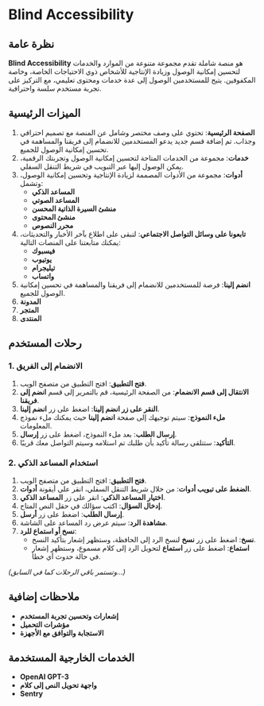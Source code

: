 # Blind Accessibility

## نظرة عامة

**Blind Accessibility** هو منصة شاملة تقدم مجموعة متنوعة من الموارد والخدمات لتحسين إمكانية الوصول وزيادة الإنتاجية للأشخاص ذوي الاحتياجات الخاصة، وخاصة المكفوفين. يتيح للمستخدمين الوصول إلى عدة خدمات ومحتوى تعليمي، مع التركيز على تجربة مستخدم سلسة واحترافية.

## الميزات الرئيسية

1. **الصفحة الرئيسية**: تحتوي على وصف مختصر وشامل عن المنصة مع تصميم احترافي وجذاب. تم إضافة قسم جديد يدعو المستخدمين للانضمام إلى فريقنا والمساهمة في تحسين إمكانية الوصول للجميع.
2. **خدمات**: مجموعة من الخدمات المتاحة لتحسين إمكانية الوصول وتجربتك الرقمية، يمكن الوصول إليها عبر التبويب في شريط التنقل السفلي.
3. **أدوات**: مجموعة من الأدوات المصممة لزيادة الإنتاجية وتحسين إمكانية الوصول، وتشمل:
   - **المساعد الذكي**
   - **المساعد الصوتي**
   - **منشئ السيرة الذاتية المحسن**
   - **منشئ المحتوى**
   - **محرر النصوص**
4. **تابعونا على وسائل التواصل الاجتماعي**: لتبقى على اطلاع بآخر الأخبار والتحديثات، يمكنك متابعتنا على المنصات التالية:
   - **فيسبوك**
   - **يوتيوب**
   - **تيليجرام**
   - **واتساب**
5. **انضم إلينا**: فرصة للمستخدمين للانضمام إلى فريقنا والمساهمة في تحسين إمكانية الوصول للجميع.
6. **المدونة**
7. **المتجر**
8. **المنتدى**

## رحلات المستخدم

### 1. الانضمام إلى الفريق

1. **فتح التطبيق**: افتح التطبيق من متصفح الويب.
2. **الانتقال إلى قسم الانضمام**: من الصفحة الرئيسية، قم بالتمرير إلى قسم **انضم إلى فريقنا**.
3. **النقر على زر انضم إلينا**: اضغط على زر **انضم إلينا**.
4. **ملء النموذج**: سيتم توجيهك إلى صفحة **انضم إلينا** حيث يمكنك ملء نموذج المعلومات.
5. **إرسال الطلب**: بعد ملء النموذج، اضغط على زر **إرسال**.
6. **التأكيد**: ستتلقى رسالة تأكيد بأن طلبك تم استلامه وسيتم التواصل معك قريبًا.

### 2. استخدام المساعد الذكي

1. **فتح التطبيق**: افتح التطبيق من متصفح الويب.
2. **الضغط على تبويب أدوات**: من خلال شريط التنقل السفلي، انقر على أيقونة **أدوات**.
3. **اختيار المساعد الذكي**: انقر على زر **المساعد الذكي**.
4. **إدخال السؤال**: اكتب سؤالك في حقل النص المتاح.
5. **إرسال الطلب**: اضغط على زر **أرسل**.
6. **مشاهدة الرد**: سيتم عرض رد المساعد على الشاشة.
7. **نسخ أو استماع للرد**:
   - **نسخ**: اضغط على زر **نسخ** لنسخ الرد إلى الحافظة، وستظهر إشعار بتأكيد النسخ.
   - **استماع**: اضغط على زر **استماع** لتحويل الرد إلى كلام مسموع، وستظهر إشعار في حالة حدوث أي خطأ.

*(وتستمر باقي الرحلات كما في السابق...)*

## ملاحظات إضافية

- **إشعارات وتحسين تجربة المستخدم**
- **مؤشرات التحميل**
- **الاستجابة والتوافق مع الأجهزة**

## الخدمات الخارجية المستخدمة

- **OpenAI GPT-3**
- **واجهة تحويل النص إلى كلام**
- **Sentry**
